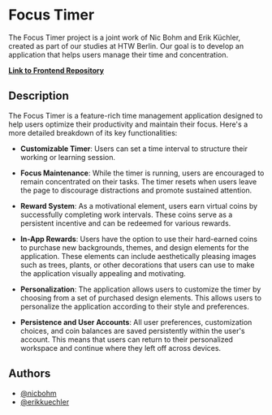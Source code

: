 # Focus Timer

The Focus Timer project is a joint work of Nic Bohm and Erik Küchler, created as part of our studies at HTW Berlin. Our goal is to develop an application that helps users manage their time and concentration.

**[Link to Frontend Repository](https://github.com/nicbohm/FocusTimerFrotend)**

## Description

The Focus Timer is a feature-rich time management application designed to help users optimize their productivity and maintain their focus. Here's a more detailed breakdown of its key functionalities:

- **Customizable Timer**: Users can set a time interval to structure their working or learning session.

- **Focus Maintenance**: While the timer is running, users are encouraged to remain concentrated on their tasks. The timer resets when users leave the page to discourage distractions and promote sustained attention.

- **Reward System**: As a motivational element, users earn virtual coins by successfully completing work intervals. These coins serve as a persistent incentive and can be redeemed for various rewards.

- **In-App Rewards**: Users have the option to use their hard-earned coins to purchase new backgrounds, themes, and design elements for the application. These elements can include aesthetically pleasing images such as trees, plants, or other decorations that users can use to make the application visually appealing and motivating.

- **Personalization**: The application allows users to customize the timer by choosing from a set of purchased design elements. This allows users to personalize the application according to their style and preferences.

- **Persistence and User Accounts**: All user preferences, customization choices, and coin balances are saved persistently within the user's account. This means that users can return to their personalized workspace and continue where they left off across devices.

## Authors

- [@nicbohm](https://github.com/nicbohm)
- [@erikkuechler](https://github.com/erikkuechler)